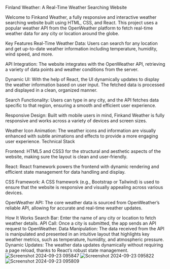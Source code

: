 Finland Weather: A Real-Time Weather Searching Website

Welcome to Finkand Weather, a fully responsive and interactive weather searching website built using HTML, CSS, and React. 
This project uses a popular weather API from the OpenWeather platform to fetch real-time weather data for any city or location around the globe.

Key Features
Real-Time Weather Data: Users can search for any location and get up-to-date weather information including temperature, humidity, wind speed, and more.

API Integration: The website integrates with the OpenWeather API, retrieving a variety of data points and weather conditions from the server.

Dynamic UI: With the help of React, the UI dynamically updates to display the weather information based on user input. The fetched data is processed and displayed in a clean, organized manner.

Search Functionality: Users can type in any city, and the API fetches data specific to that region, ensuring a smooth and efficient user experience.

Responsive Design: Built with mobile users in mind, Finkand Weather is fully responsive and works across a variety of devices and screen sizes.

Weather Icon Animation: The weather icons and information are visually enhanced with subtle animations and effects to provide a more engaging user experience.
Technical Stack



Frontend: HTML5 and CSS3 for the structural and aesthetic aspects of the website, making sure the layout is clean and user-friendly.

React: React framework powers the frontend with dynamic rendering and efficient state management for data handling and display.

CSS Framework: A CSS framework (e.g., Bootstrap or Tailwind) is used to ensure that the website is responsive and visually appealing across various devices.

OpenWeather API: The core weather data is sourced from OpenWeather’s reliable API, allowing for accurate and real-time weather updates.


How It Works
Search Bar: Enter the name of any city or location to fetch weather details.
API Call: Once a city is submitted, the app sends an API request to OpenWeather.
Data Manipulation: The data received from the API is manipulated and presented in an intuitive layout that highlights key weather metrics, such as temperature, humidity, and atmospheric pressure.
Dynamic Updates: The weather data updates dynamically without requiring a page reload, thanks to React’s robust state management.
![Screenshot 2024-09-23 095847](https://github.com/user-attachments/assets/48d0eee1-dc6d-4131-944d-7a1d19fd651d)
![Screenshot 2024-09-23 095822](https://github.com/user-attachments/assets/3b918cf6-474d-4d50-afc3-685b138fbb49)
![Screenshot 2024-09-23 095809](https://github.com/user-attachments/assets/d471674d-8207-480a-8cfe-e0a7dd318938)
